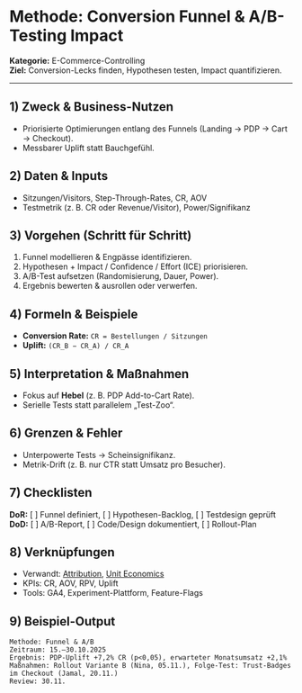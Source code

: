 # Methode: Conversion Funnel & A/B-Testing Impact

**Kategorie:** E-Commerce-Controlling  
**Ziel:** Conversion-Lecks finden, Hypothesen testen, Impact quantifizieren.

---

## 1) Zweck & Business-Nutzen
- Priorisierte Optimierungen entlang des Funnels (Landing → PDP → Cart → Checkout).
- Messbarer Uplift statt Bauchgefühl.

## 2) Daten & Inputs
- Sitzungen/Visitors, Step-Through-Rates, CR, AOV
- Testmetrik (z. B. CR oder Revenue/Visitor), Power/Signifikanz

## 3) Vorgehen (Schritt für Schritt)
1. Funnel modellieren & Engpässe identifizieren.  
2. Hypothesen + Impact / Confidence / Effort (ICE) priorisieren.  
3. A/B-Test aufsetzen (Randomisierung, Dauer, Power).  
4. Ergebnis bewerten & ausrollen oder verwerfen.

## 4) Formeln & Beispiele
- **Conversion Rate:** `CR = Bestellungen / Sitzungen`  
- **Uplift:** `(CR_B − CR_A) / CR_A`

## 5) Interpretation & Maßnahmen
- Fokus auf **Hebel** (z. B. PDP Add-to-Cart Rate).  
- Serielle Tests statt parallelem „Test-Zoo“.

## 6) Grenzen & Fehler
- Unterpowerte Tests → Scheinsignifikanz.  
- Metrik-Drift (z. B. nur CTR statt Umsatz pro Besucher).

## 7) Checklisten
**DoR:** [ ] Funnel definiert, [ ] Hypothesen-Backlog, [ ] Testdesign geprüft  
**DoD:** [ ] A/B-Report, [ ] Code/Design dokumentiert, [ ] Rollout-Plan

## 8) Verknüpfungen
- Verwandt: [Attribution](attribution-modelling.md), [Unit Economics](unit-economics-ltv-cac.md)  
- KPIs: CR, AOV, RPV, Uplift  
- Tools: GA4, Experiment-Plattform, Feature-Flags

## 9) Beispiel-Output
```text
Methode: Funnel & A/B
Zeitraum: 15.–30.10.2025
Ergebnis: PDP-Uplift +7,2% CR (p<0,05), erwarteter Monatsumsatz +2,1%
Maßnahmen: Rollout Variante B (Nina, 05.11.), Folge-Test: Trust-Badges im Checkout (Jamal, 20.11.)
Review: 30.11.
```
